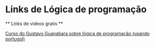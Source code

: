 # Links de Lógica de programação

** Links de videos gratis **

[Curso do Gustavo Guanabara sobre lógica de programação (usando portugol)](https://www.youtube.com/watch?v=8mei6uVttho&list=PLHz_AreHm4dmSj0MHol_aoNYCSGFqvfXV)
